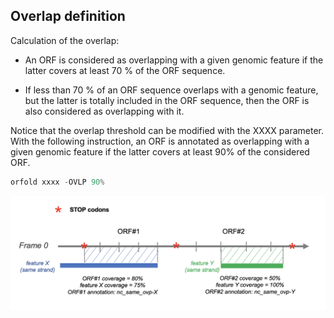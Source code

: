 ## Overlap definition

Calculation of the overlap:

* An ORF is considered as overlapping with a given genomic feature
  if the latter covers at least 70 % of the ORF sequence.

* If less than 70 % of an ORF sequence overlaps with a genomic
   feature,
   but the latter is totally included in the ORF sequence, 
   then the ORF is also considered as overlapping with it.

Notice that the overlap threshold can be modified with the XXXX
parameter. With the following instruction, an ORF is annotated 
as overlapping
with a given genomic feature if the latter covers at least 
90% of the considered ORF.


``` python
orfold xxxx -OVLP 90% 
```


![Overlap definition](./img/mapping/orfmap_coverage.png)
